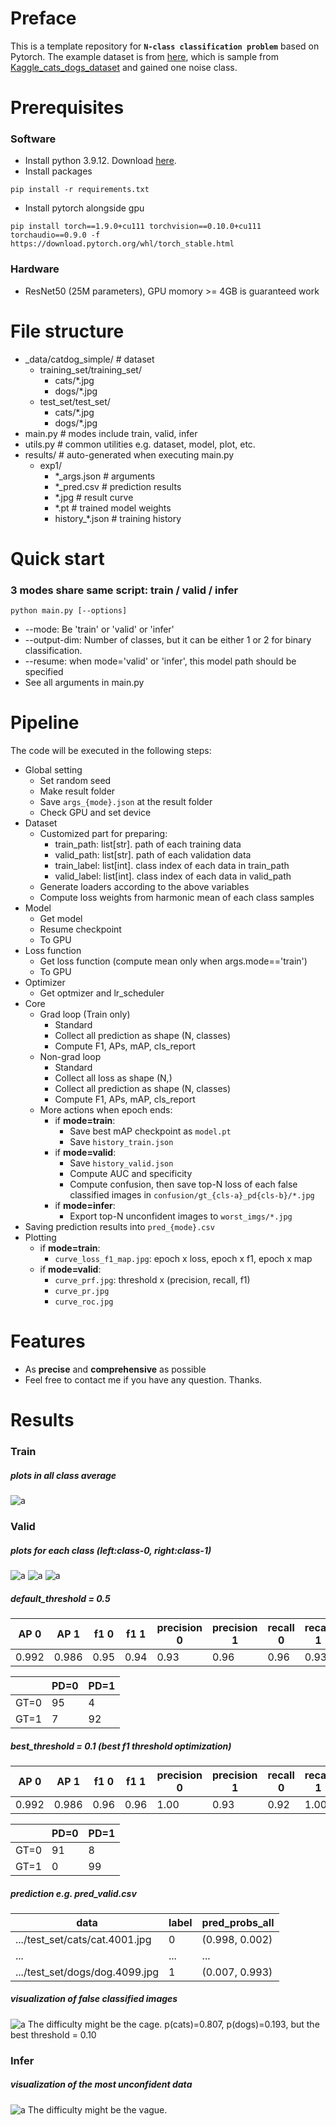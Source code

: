 # Preface
This is a template repository for **`N-class classification problem`** based on Pytorch. The example dataset is from [here](https://drive.google.com/file/d/1ADEaQc6WyTVgWN-SZhpUgHchDGZDmY20/view?usp=sharing), which is sample from [Kaggle_cats_dogs_dataset](https://www.kaggle.com/datasets/tongpython/cat-and-dog) and gained one noise class.

# Prerequisites
### Software
+ Install python 3.9.12. Download [here](https://docs.conda.io/projects/miniconda/en/latest/).
+ Install packages
```
pip install -r requirements.txt 
```
+ Install pytorch alongside gpu
```
pip install torch==1.9.0+cu111 torchvision==0.10.0+cu111 torchaudio==0.9.0 -f https://download.pytorch.org/whl/torch_stable.html
```
### Hardware
+ ResNet50 (25M parameters), GPU momory >= 4GB is guaranteed work

# File structure
+ _data/catdog_simple/ # dataset
	+ training_set/training_set/
    	+ cats/*.jpg
    	+ dogs/*.jpg
	+ test_set/test_set/
    	+ cats/*.jpg
    	+ dogs/*.jpg 
+ main.py # modes include train, valid, infer
+ utils.py # common utilities e.g. dataset, model, plot, etc. 
+ results/ # auto-generated when executing main.py
    + exp1/
        + *_args.json # arguments
        + *_pred.csv # prediction results
        + *.jpg # result curve
        + *.pt # trained model weights
        + history_*.json # training history

# Quick start
### 3 modes share same script: train / valid / infer
```
python main.py [--options]
```
+ \--mode: Be 'train' or 'valid' or 'infer'
+ \--output-dim: Number of classes, but it can be either 1 or 2 for binary classification. 
+ \--resume: when mode='valid' or 'infer', this model path should be specified
+ See all arguments in main.py

# Pipeline
The code will be executed in the following steps:
+ Global setting
	+ Set random seed
	+ Make result folder
	+ Save `args_{mode}.json` at the result folder
	+ Check GPU and set device
+ Dataset
	+ Customized part for preparing:
		+ train_path: list[str]. path of each training data
		+ valid_path: list[str]. path of each validation data
		+ train_label: list[int]. class index of each data in train_path
		+ valid_label: list[int]. class index of each data in valid_path
	+ Generate loaders according to the above variables
	+ Compute loss weights from harmonic mean of each class samples
+ Model
	+ Get model
	+ Resume checkpoint
	+ To GPU
+ Loss function
	+ Get loss function (compute mean only when args.mode=='train')
	+ To GPU
+ Optimizer
	+ Get optmizer and lr_scheduler
+ Core
	+ Grad loop (Train only)
		+ Standard
		+ Collect all prediction as shape (N, classes)
		+ Compute F1, APs, mAP, cls_report
	+ Non-grad loop
		+ Standard
		+ Collect all loss as shape (N,)
		+ Collect all prediction as shape (N, classes)
		+ Compute F1, APs, mAP, cls_report
	+ More actions when epoch ends:
		+ if **mode=train**:
		    + Save best mAP checkpoint as `model.pt`
		    + Save `history_train.json`
		+ if **mode=valid**:
		    + Save `history_valid.json`
		    + Compute AUC and specificity
		    + Compute confusion, then save top-N loss of each false classified images in `confusion/gt_{cls-a}_pd{cls-b}/*.jpg`
		+ if **mode=infer**:
		    + Export top-N unconfident images to `worst_imgs/*.jpg`
+ Saving prediction results into `pred_{mode}.csv`
+ Plotting
	+ if **mode=train**:
	    + `curve_loss_f1_map.jpg`: epoch x loss, epoch x f1, epoch x map
	+ if **mode=valid**:
	    + `curve_prf.jpg`: threshold x (precision, recall, f1)  
        + `curve_pr.jpg`
        + `curve_roc.jpg`

# Features
+ As **precise** and **comprehensive** as possible
+ Feel free to contact me if you have any question. Thanks.

# Results
### Train
##### plots in all class average
![a](results/exp0/curve_loss_f1_map.jpg)

### Valid
##### plots for each class (left:class-0, right:class-1)
![a](results/exp0/curve_pr.jpg)
![a](results/exp0/curve_prf.jpg)
![a](results/exp0/curve_roc.jpg)
##### default_threshold = 0.5
| AP 0  | AP 1  | f1 0 | f1 1 | precision 0 | precision 1 | recall 0 | recall 1 | mAUC  |
| -     | -     | -    | -    | -           | -           | -        | -        | -     | 
| 0.992 | 0.986 | 0.95 | 0.94 | 0.93        | 0.96        | 0.96     | 0.93     | 0.989 |

|      | PD=0 | PD=1 |
| -    | -    | -    |
| GT=0 | 95   | 4    |
| GT=1 | 7    | 92   |

##### best_threshold = 0.1 (best f1 threshold optimization) 
| AP 0  | AP 1  | f1 0 | f1 1 | precision 0 | precision 1 | recall 0 | recall 1 | mAUC  |
| -     | -     | -    | -    | -           | -           | -        | -        | -     | 
| 0.992 | 0.986 | 0.96 | 0.96 | 1.00        | 0.93        | 0.92     | 1.00     | 0.989 |

|      | PD=0 | PD=1 |
| -    | -    | -    |
| GT=0 | 91   | 8    |
| GT=1 | 0    | 99   |

##### prediction e.g. pred_valid.csv
| data                           | label | pred_probs_all |
| -                              | -     | -              | 
| .../test_set/cats/cat.4001.jpg | 0     | (0.998, 0.002) |
| ...                            | ...   | ...            |
| .../test_set/dogs/dog.4099.jpg | 1     | (0.007, 0.993) |

##### visualization of false classified images
![a](results/exp0/confusion/gt_0_pd_1/cat.4008.jpg)
The difficulty might be the cage.
p(cats)=0.807, p(dogs)=0.193, but the best threshold = 0.10

### Infer
##### visualization of the most unconfident data
![a](results/exp0/worst_imgs/cat.4087.jpg)
The difficulty might be the vague.